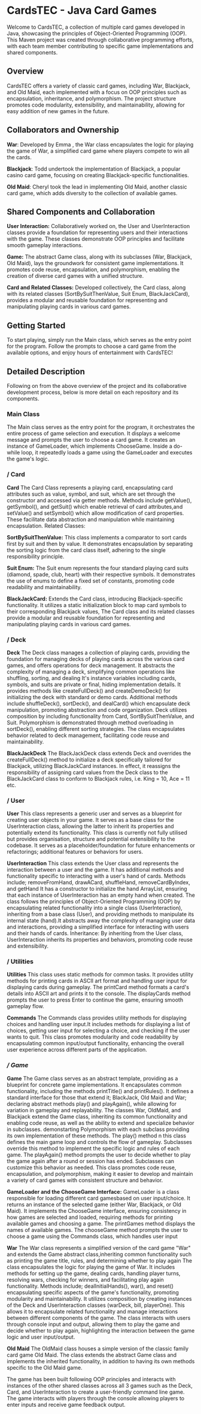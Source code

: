 # **CardsTEC - Java Card Games**
Welcome to CardsTEC, a collection of multiple card games developed in Java, showcasing the principles of Object-Oriented Programming (OOP). This Maven project was created through collaborative programming efforts, with each team member contributing to specific game implementations and shared components.

## **Overview**
CardsTEC offers a variety of classic card games, including War, Blackjack, and Old Maid, each implemented with a focus on OOP principles such as encapsulation, inheritance, and polymorphism. The project structure promotes code modularity, extensibility, and maintainability, allowing for easy addition of new games in the future.

## **Collaborators and Ownership**
**War**: Developed by Emma , the War class encapsulates the logic for playing the game of War, a simplified card game where players compete to win all the cards.

**Blackjack**: Todd undertook the implementation of Blackjack, a popular casino card game, focusing on creating Blackjack-specific functionalities.

**Old Maid**: Cheryl took the lead in implementing Old Maid, another classic card game, which adds diversity to the collection of available games.

## **Shared Components and Collaboration**
**User Interaction:** Collaboratively worked on, the User and UserInteraction classes provide a foundation for representing users and their interactions with the game. These classes demonstrate OOP principles and facilitate smooth gameplay interactions.

**Game:** The abstract Game class, along with its subclasses (War, Blackjack, Old Maid), lays the groundwork for consistent game implementations. It promotes code reuse, encapsulation, and polymorphism, enabling the creation of diverse card games with a unified structure.

**Card and Related Classes:** Developed collectively, the Card class, along with its related classes (SortBySuitThenValue, Suit Enum, BlackJackCard), provides a modular and reusable foundation for representing and manipulating playing cards in various card games.

## **Getting Started**
To start playing, simply run the Main class, which serves as the entry point for the program. Follow the prompts to choose a card game from the available options, and enjoy hours of entertainment with CardsTEC!

## **Detailed Description**
Following on from the above overview of the project and its collaborative development process, below is more detail on each repository and its components.

### **Main Class**
The Main class serves as the entry point for the program, it orchestrates the entire process of game selection and execution.
It displays a welcome message and prompts the user to choose a card game.
It creates an instance of GameLoader, which implements ChooseGame.
Inside a do-while loop, it repeatedly loads a game using the GameLoader and executes the game's logic.

### **/ Card**
**Card**
The Card Class represents a playing card, encapsulating card attributes such as value, symbol, and suit, which are set through the constructor and accessed via getter methods. 
Methods include getValue(), getSymbol(), and getSuit() which enable retrieval of card attributes,and setValue() and setSymbol() which allow modification of card properties. 
These facilitate data abstraction and manipulation while maintaining encapsulation.
Related Classes:	

**SortBySuitThenValue:** This class implements a comparator to sort cards first by suit and then by value. It demonstrates encapsulation by separating the sorting logic from the card class itself, adhering to the single responsibility principle.

**Suit Enum:** The Suit enum represents the four standard playing card suits (diamond, spade, club, heart) with their respective symbols. 
It demonstrates the use of enums to define a fixed set of constants, promoting code readability and maintainability.

**BlackJackCard:** Extends the Card class, introducing Blackjack-specific functionality. It utilizes a static initialization block to map card symbols to their corresponding Blackjack values, 
The Card class and its related classes provide a modular and reusable foundation for representing and manipulating playing cards in various card games.


### **/ Deck**
**Deck**
The Deck class manages a collection of playing cards, providing the foundation for managing decks of playing cards across the various card games, and offers operations for deck management. 
It abstracts the complexity of managing a deck, simplifying common operations like shuffling, sorting, and dealing
It's instance variables including cards, symbols, and suits are private or final, hiding implementation details.
It provides methods like createFullDeck() and createDemoDeck() for initializing the deck with standard or demo cards. 
Additional methods include shuffleDeck(), sortDeck(), and dealCard() which encapsulate deck manipulation, promoting abstraction and code organization.
Deck utilizes composition by including functionality from Card, SortBySuitThenValue, and Suit. 
Polymorphism is demonstrated through method overloading in sortDeck(), enabling different sorting strategies.
The class encapsulates behavior related to deck management, facilitating code reuse and maintainability.

**BlackJackDeck**
The BlackJackDeck class extends Deck and overrides the createFullDeck() method to initialize a deck specifically tailored for Blackjack, utilizing BlackJackCard instances. In effect, it reassigns the responsibility of assigning card values from the Deck class to the BlackJackCard class to conform to Blackjack rules, i.e. King = 10, Ace = 11 etc.

### **/ User** 
**User**
This class represents a generic user and serves as a blueprint for creating user objects in your game.
It serves as a base class for the UserInteraction class, allowing the latter to inherit its properties and potentially extend its functionality.
This class is currently not fully utilised but provides organisation, structure and potential extensibility to the codebase. 
It serves as a placeholder/foundation for future enhancements or refactorings;  additional features or behaviors for users.

**UserInteraction**
This class extends the User class and represents the interaction between a user and the game.
It has additional methods and functionality specific to interacting with a user's hand of cards.
Methods include; removeFromHand, drawACard, shuffleHand, removeCardByIndex, and getHand 
It has a constructor to initialize the hand ArrayList, ensuring that each instance of UserInteraction has an empty hand when created.
The class follows the principles of Object-Oriented Programming (OOP) by encapsulating related functionality into a single class (UserInteraction), 
inheriting from a base class (User), and providing methods to manipulate its internal state (hand).It abstracts away the complexity of managing user data and interactions, 
providing a simplified interface for interacting with users and their hands of cards.
Inheritance: By inheriting from the User class, UserInteraction inherits its properties and behaviors, promoting code reuse and extensibility.

### **/ Utilities**
**Utilities**
This class uses static methods for common tasks.
It provides utility methods for printing cards in ASCII art format and handling user input for displaying cards during gameplay. 
The printCard method formats a card's details into ASCII art and prints it to the console. 
The displayCards method prompts the user to press Enter to continue the game, ensuring smooth gameplay flow. 

**Commands**
The Commands class provides utility methods for displaying choices and handling user input.It includes methods for displaying a list of choices, getting user input for selecting a choice, and checking if the user wants to quit. This class promotes modularity and code readability by encapsulating common input/output functionality, enhancing the overall user experience across different parts of the application.

### */ Game*
**Game**
The Game class serves as an abstract template, providing as a blueprint for concrete game implementations.
It encapsulates common functionality, including the methods printTitle() and printRules(). 
It defines a standard interface for those that extend it; BlackJack, Old Maid and War; declaring abstract methods play() and playAgain(), while allowing for variation in gameplay and replayability.
The classes War, OldMaid, and Blackjack extend the Game class, inheriting its common functionality and enabling code reuse, as well as the ability to extend and specialize behavior in subclasses.
demonstarting Polymorphism with each subclass providing its own implementation of these methods. 
The play() method n this class defines the main game loop and controls the flow of gameplay. Subclasses override this method to implement the specific logic and rules of each game.
The playAgain() method prompts the user to decide whether to play the game again after a round or session has ended. Subclasses can customize this behavior as needed.
This class promotes code reuse, encapsulation, and polymorphism, making it easier to develop and maintain a variety of card games with consistent structure and behavior.

**GameLoader and the ChooseGame Interface:**
GameLoader is a class responsible for loading different card gamesbased on user input/choice. It returns an instance of the selected game (either War, Blackjack, or Old Maid). It implements the ChooseGame interface, ensuring consistency in how games are selected and loaded, requiring methods for printing available games and choosing a game. The printGames method displays the names of available games. The chooseGame method prompts the user to choose a game using the Commands class, which handles user input

**War**
The War class represents a simplified version of the card game "War" and extends the Game abstract class,inheriting common functionality such as printing the game title, rules, and determining whether to play again
The class encapsulates the logic for playing the game of War. It includes methods for setting up the game, dealing cards, handling player turns, resolving wars, checking for winners, and facilitating play again functionality.
Methods include; dealInitialHands(), war(), and reset() encapsulating specific aspects of the game's functionality, promoting modularity and maintainability.
It utilizes composition by creating instances of the Deck and UserInteraction classes (warDeck, bill, playerOne). This allows it to encapsulate related functionality and manage interactions between different components of the game.
The class interacts with users through console input and output, allowing them to play the game and decide whether to play again, highlighting the interaction between the game logic and user input/output.

**Old Maid**
The OldMaid class houses a simple version of the classic family card game Old Maid. The class extends the abstract Game class and implements the inherited functionality, in addition to having its own methods specific to the Old Maid game.

The game has been built following OOP principles and interacts with instances of the other shared classes across all 3 games such as the Deck, Card, and UserInteraction to create a user-friendly command line game. The game interacts with players through the console allowing players to enter inputs and receive game feedback output.

